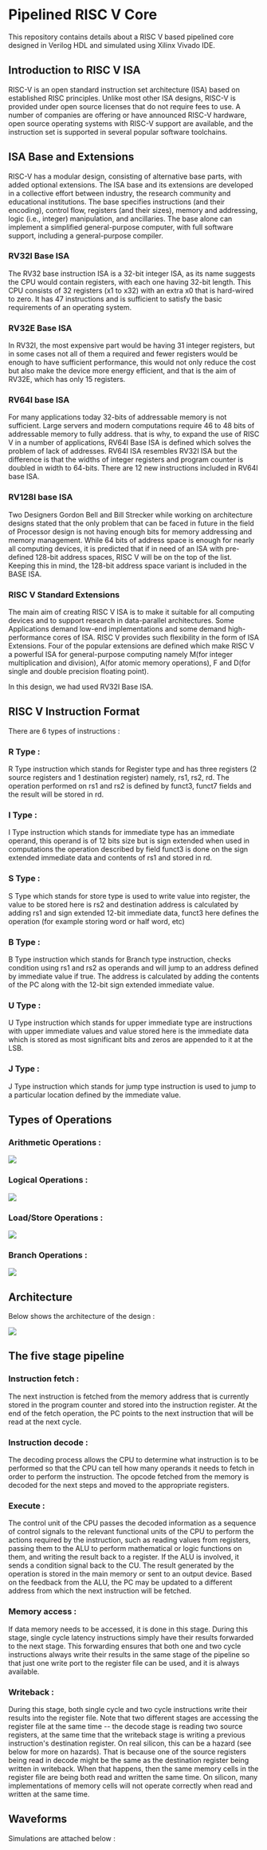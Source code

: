 
# Pipelined RISC V Core

This repository contains details about a RISC V based pipelined core designed in Verilog HDL and simulated using Xilinx Vivado IDE.
## Introduction to RISC V ISA

RISC-V is an open standard instruction set architecture (ISA) based on established RISC principles. Unlike most other ISA designs, RISC-V is provided under open source licenses that do not require fees to use. A number of companies are offering or have announced RISC-V hardware, open source operating systems with RISC-V support are available, and the instruction set is supported in several popular software toolchains.

## ISA Base and Extensions
RISC-V has a modular design, consisting of alternative base parts, with added optional extensions. The ISA base and its extensions are developed in a collective effort between industry, the research community and educational institutions. The base specifies instructions (and their encoding), control flow, registers (and their sizes), memory and addressing, logic (i.e., integer) manipulation, and ancillaries. The base alone can implement a simplified general-purpose computer, with full software support, including a general-purpose compiler.

### RV32I Base ISA  
The RV32 base instruction ISA is a 32-bit integer ISA, as its name suggests the CPU would contain registers, with each one having 32-bit length. This CPU consists of 32 registers (x1 to x32) with an extra x0 that is hard-wired to zero. It has 47 instructions and is sufficient to satisfy the basic requirements of an operating system.

### RV32E Base ISA  
In RV32I, the most expensive part would be having 31 integer registers, but in some cases not all of them a required and fewer registers would be enough to have sufficient performance, this would not only reduce the cost but also make the device more energy efficient, and that is the aim of RV32E, which has only 15 registers.

### RV64I base ISA  
For many applications today 32-bits of addressable memory is not sufficient. Large servers and modern computations require 46 to 48 bits of addressable memory to fully address. that is why, to expand the use of RISC V in a number of applications, RV64I Base ISA is defined which solves the problem of lack of addresses. RV64I ISA resembles RV32I ISA but the difference is that the widths of integer registers and program counter is doubled in width to 64-bits. There are 12 new instructions included in RV64I base ISA.

### RV128I base ISA  
Two Designers Gordon Bell and Bill Strecker while working on architecture designs stated that the only problem that can be faced in future in the field of Processor design is not having enough bits for memory addressing and memory management. While 64 bits of address space is enough for nearly all computing devices, it is predicted that if in need of an ISA with pre-defined 128-bit address spaces, RISC V will be on the top of the list. Keeping this in mind, the 128-bit address space variant is included in the BASE ISA.

### RISC V Standard Extensions  
The main aim of creating RISC V ISA is to make it suitable for all computing devices and to support research in data-parallel architectures. Some Applications demand low-end implementations and some demand high-performance cores of ISA. RISC V provides such flexibility in the form of ISA Extensions. Four of the popular extensions are defined which make RISC V a powerful ISA for general-purpose computing namely M(for integer multiplication and division), A(for atomic memory operations), F and D(for single and double precision floating point).

In this design, we had used RV32I Base ISA.


## RISC V Instruction Format
There are 6 types of instructions : 

### R Type :

R Type instruction which stands for Register type and has three registers (2 source registers and 1 destination register) namely, rs1, rs2, rd. The operation performed on rs1 and rs2 is defined by funct3, funct7 fields and the result will be stored in rd.

### I Type :

I Type instruction which stands for immediate type has an immediate operand, this operand is of 12 bits size but is sign extended when used in computations the operation described by field funct3 is done on the sign extended immediate data and contents of rs1 and stored in rd.

### S Type :

S Type which stands for store type is used to write value into register, the value to be stored here is rs2 and destination address is calculated by adding rs1 and sign extended 12-bit immediate data, funct3 here defines the operation (for example storing word or half word, etc)

### B Type :

B Type instruction which stands for Branch type instruction, checks condition using rs1 and rs2 as operands and will jump to an address defined by immediate value if true. The address is calculated by adding the contents of the PC along with the 12-bit sign extended immediate value.

### U Type :

U Type instruction which stands for upper immediate type are instructions with upper immediate values and value stored here is the immediate data which is stored as most significant bits and zeros are appended to it at the LSB.

### J Type :

J Type instruction which stands for jump type instruction is used to jump to a particular location defined by the immediate value.
## Types of Operations 

### Arithmetic Operations : 

![](Images/AO.png) 

### Logical Operations : 

![](Images/LO.png) 

### Load/Store Operations : 

![](Images/LSO.png) 

### Branch Operations : 

![](Images/BO.png) 





## Architecture

Below shows the architecture of the design : 

![](Images/Pipelined.jpg) 


## The five stage pipeline

### Instruction fetch : 
The next instruction is fetched from the memory address that is currently stored in the program counter and stored into the instruction register. At the end of the fetch operation, the PC points to the next instruction that will be read at the next cycle.

### Instruction decode : 
The decoding process allows the CPU to determine what instruction is to be performed so that the CPU can tell how many operands it needs to fetch in order to perform the instruction. The opcode fetched from the memory is decoded for the next steps and moved to the appropriate registers.

### Execute : 
The control unit of the CPU passes the decoded information as a sequence of control signals to the relevant functional units of the CPU to perform the actions required by the instruction, such as reading values from registers, passing them to the ALU to perform mathematical or logic functions on them, and writing the result back to a register. If the ALU is involved, it sends a condition signal back to the CU. The result generated by the operation is stored in the main memory or sent to an output device. Based on the feedback from the ALU, the PC may be updated to a different address from which the next instruction will be fetched.

### Memory access : 
If data memory needs to be accessed, it is done in this stage. During this stage, single cycle latency instructions simply have their results forwarded to the next stage. This forwarding ensures that both one and two cycle instructions always write their results in the same stage of the pipeline so that just one write port to the register file can be used, and it is always available.

### Writeback :
During this stage, both single cycle and two cycle instructions write their results into the register file. Note that two different stages are accessing the register file at the same time -- the decode stage is reading two source registers, at the same time that the writeback stage is writing a previous instruction's destination register. On real silicon, this can be a hazard (see below for more on hazards). That is because one of the source registers being read in decode might be the same as the destination register being written in writeback. When that happens, then the same memory cells in the register file are being both read and written the same time. On silicon, many implementations of memory cells will not operate correctly when read and written at the same time.


## Waveforms

Simulations are attached below :
